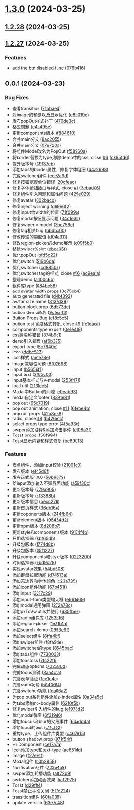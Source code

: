 

# [1.3.0](https://github.com/FDU-Family/dada-element/compare/v1.2.28...v1.3.0) (2024-03-25)

## [1.2.28](https://github.com/FDU-Family/dada-element/compare/v1.2.27...v1.2.28) (2024-03-25)

## [1.2.27](https://github.com/FDU-Family/dada-element/compare/v1.2.26...v1.2.27) (2024-03-25)


### Features

* add the btn disabled func ([076b416](https://github.com/FDU-Family/dada-element/commit/076b416fde92fc64c01400133992c2bc823a65e8))

## 0.0.1 (2024-03-23)


### Bug Fixes

* 查看transition ([71bbae4](https://github.com/FDU-Family/dada-element/commit/71bbae4adac481296249d080ff929fc753184310))
* 对image的预览以及显示优化 ([e8b019e](https://github.com/FDU-Family/dada-element/commit/e8b019e1770592e9944d84606f6da56acef7daa1))
* 发布popOut样式补丁 ([470de3c](https://github.com/FDU-Family/dada-element/commit/470de3cfb2705e88acfed468cd89585050569f80))
* 格式問題 ([c4a495e](https://github.com/FDU-Family/dada-element/commit/c4a495e66646e8ca3f6478a56176210f20dd2e3d))
* 更新components版本 ([f884610](https://github.com/FDU-Family/dada-element/commit/f884610ca8dc008150c292b6ce4f62441d453263))
* 合并main分支 ([8ac2055](https://github.com/FDU-Family/dada-element/commit/8ac20558601aa54880f5a98d62cca3030b06e0f8))
* 合并main分支 ([07a720d](https://github.com/FDU-Family/dada-element/commit/07a720d1fa3ec3ecab632525b425d5dd35415838))
* 将组件Model改名为PopOut ([f58960a](https://github.com/FDU-Family/dada-element/commit/f58960a2ba4481db29d318627bf43479861a54aa))
* 将border替换为type,移除demo中的css, close [#6](https://github.com/FDU-Family/dada-element/issues/6) ([c865fd6](https://github.com/FDU-Family/dada-element/commit/c865fd620fa73c08e8a879280b901094476ee607))
* 提升版本号 ([39f37eb](https://github.com/FDU-Family/dada-element/commit/39f37eb559ca8219a134906d43d5f04bb94cf8fb))
* 添加tabs的border属性，修复字体粗细 ([44a2698](https://github.com/FDU-Family/dada-element/commit/44a26984103e8b3c41f5763218117160c9f29161))
* 完成switcher组件 ([ece2a9d](https://github.com/FDU-Family/dada-element/commit/ece2a9d5215a3a60a85e4f9bc0aa6fc6eb1b3d60))
* 修复按钮宽度单位错误 ([20cfeac](https://github.com/FDU-Family/dada-element/commit/20cfeac3108cf83103c1592922874e1196cafbfd))
* 修复字体按钮接口与样式, close [#1](https://github.com/FDU-Family/dada-element/issues/1) ([3ebad06](https://github.com/FDU-Family/dada-element/commit/3ebad06a23c8f2c3ab930f452a47386c2721c630))
* 修复组件引入问题和属性问题 ([429e029](https://github.com/FDU-Family/dada-element/commit/429e029d5dbc639cb7c95aed37c087b8e238d739))
* 修复avatar ([002bacd](https://github.com/FDU-Family/dada-element/commit/002bacd8fd8ab85f865ef8076e716a0dbbbcd028))
* 修复inject warning ([d99e6f2](https://github.com/FDU-Family/dada-element/commit/d99e6f242a202a6f665dbea328632d44178847eb))
* 修复input给width的位置 ([71f099a](https://github.com/FDU-Family/dada-element/commit/71f099afd8953e7be2869253815157b2fe114808))
* 修复modal按钮显示问题 ([34c1e3b](https://github.com/FDU-Family/dada-element/commit/34c1e3b123e82d607aef5d26df17636f30c75309))
* 修复swiper v-model ([3bc756c](https://github.com/FDU-Family/dada-element/commit/3bc756cab38e54aa3abe80b30ea78a36603b4fca))
* 修复tag相关bug ([bbdbc00](https://github.com/FDU-Family/dada-element/commit/bbdbc00ff5e83ecacc5298690464b790884e1a7c))
* 修改传递的类型值 ([d04a311](https://github.com/FDU-Family/dada-element/commit/d04a311f280f339a544a9d50f7a20463773bf825))
* 修改region-picker的demo展示 ([c09f5b0](https://github.com/FDU-Family/dada-element/commit/c09f5b02a6a8dd5aaab9ea84af669affc5fe6662))
* 移除swiper的slot ([cbed05f](https://github.com/FDU-Family/dada-element/commit/cbed05f86cc04f691345466cc263dee2975491c5))
* 优化popOut ([bfd5c22](https://github.com/FDU-Family/dada-element/commit/bfd5c22b580def96a92e8d5dbfde17b26018c765))
* 优化switch ([519b6da](https://github.com/FDU-Family/dada-element/commit/519b6dae4eaa7c843963a23794525f1fbcc9fc57))
* 优化switcher ([cd8850a](https://github.com/FDU-Family/dada-element/commit/cd8850a238ae0ab074a4db7a4d06b5555a8e1297))
* 优化switcher tag的样式, close [#16](https://github.com/FDU-Family/dada-element/issues/16) ([ac9ea1a](https://github.com/FDU-Family/dada-element/commit/ac9ea1a2c19a566ca9d55a3061449b9a9719d5cd))
* 整理demo ([ad00c6b](https://github.com/FDU-Family/dada-element/commit/ad00c6b1d9f473f7d186fdc743dc9f99d3e9e33f))
* 组件库type ([084be58](https://github.com/FDU-Family/dada-element/commit/084be5855ae1c56cd7bee30894fb7a307dc56849))
* add avatar width props ([3e75eb4](https://github.com/FDU-Family/dada-element/commit/3e75eb4899c14f0e1c2a8e0ba87d2324eec19041))
* auto generated file ([d4bf392](https://github.com/FDU-Family/dada-element/commit/d4bf3928d4b187229655503268302699a7760933))
* avatar size name ([3137d39](https://github.com/FDU-Family/dada-element/commit/3137d39c466fa57b996ee98febabb7d6521be0fe))
* button block prop ([6db73de](https://github.com/FDU-Family/dada-element/commit/6db73dee3a2032d148e7523197f10639539432ed))
* button demo命名 ([9cfea43](https://github.com/FDU-Family/dada-element/commit/9cfea43d78889e572ffc46761f7cdd75ac475863))
* Button Props Bug ([cf8c5c5](https://github.com/FDU-Family/dada-element/commit/cf8c5c5a650a98e3e3f3ae3eed15cb19bf246cb7))
* button test 宽度格式转化, close [#9](https://github.com/FDU-Family/dada-element/issues/9) ([fc1daea](https://github.com/FDU-Family/dada-element/commit/fc1daea2afe2fa7e3f5dd8561dc8f504471b92e8))
* components type export ([0e1e419](https://github.com/FDU-Family/dada-element/commit/0e1e4198e044850e2331e6a3a5f3f6efcd7ae38b))
* css类名称错误 ([374b9c1](https://github.com/FDU-Family/dada-element/commit/374b9c1646d3a910bafc03064776853648ac97ae))
* demo引入错误 ([af6b375](https://github.com/FDU-Family/dada-element/commit/af6b3756751f446926473f7d916112c7e9f89c61))
* export type ([5c7640c](https://github.com/FDU-Family/dada-element/commit/5c7640c27f1c642b5967f59dad2acbb11b159ac4))
* icon ([ddbc527](https://github.com/FDU-Family/dada-element/commit/ddbc5270ff27f46559cd35b763f73bc51acc59f2))
* icon样式 ([ae1e78e](https://github.com/FDU-Family/dada-element/commit/ae1e78e87af9a31cc33487d2983741aa4ea5e0d5))
* image兼容性问题 ([8f02698](https://github.com/FDU-Family/dada-element/commit/8f02698184737085688ce5dc1bd162bf1102fda7))
* input ([b5656f1](https://github.com/FDU-Family/dada-element/commit/b5656f137bfd8222643bfb28f61cd8d487c45d04))
* input test ([2185c66](https://github.com/FDU-Family/dada-element/commit/2185c66ccadb45e9978d1d03e6ec3678cd106c54))
* input基本样式与v-model ([253f471](https://github.com/FDU-Family/dada-element/commit/253f47180a5bef0b02e80ca7e640d9f14b6c514f))
* load util ([213fee5](https://github.com/FDU-Family/dada-element/commit/213fee53a16c21bca9f6791fa942fd0299061671))
* Madal中Button的间隙 ([e0eab93](https://github.com/FDU-Family/dada-element/commit/e0eab933c951c7806b7fc6ae5826ec5f340d3a2a))
* modal自定义footer ([8391e81](https://github.com/FDU-Family/dada-element/commit/8391e8115034722b21038ff2487a61e2ee492b26))
* pop out ([65d7019](https://github.com/FDU-Family/dada-element/commit/65d70192fad8f13b2784cc439600839d528cd6df))
* pop out animation, close [#11](https://github.com/FDU-Family/dada-element/issues/11) ([6febe4b](https://github.com/FDU-Family/dada-element/commit/6febe4b8c211efb52dffdfad806d84c6882a8098))
* pop out props ([42a8d58](https://github.com/FDU-Family/dada-element/commit/42a8d588a6ecb95b0383182f0ac7450da7831515))
* radio, close [#8](https://github.com/FDU-Family/dada-element/issues/8) ([b426e1c](https://github.com/FDU-Family/dada-element/commit/b426e1cb697b6ee22eb9556434ca3c70707460b7))
* select props type error ([4f5a93c](https://github.com/FDU-Family/dada-element/commit/4f5a93cee793a851309f08a4d85ca808066c52f8))
* swiper添加注释&添加点击事件 ([e108a3f](https://github.com/FDU-Family/dada-element/commit/e108a3f197056222ec0727735677ded731f8ca4e))
* Toast props ([f50f994](https://github.com/FDU-Family/dada-element/commit/f50f994a7b5a29b7b6ec19412c811c1626b0af82))
* Toast显示内容和样式修复 ([be89013](https://github.com/FDU-Family/dada-element/commit/be890135a6a62506787e423f7c2b65e0bca36172))


### Features

* 表单组件，添加input校验 ([21091d0](https://github.com/FDU-Family/dada-element/commit/21091d035f835cce1a99f6e59aef078f46233428))
* 发布版本 ([ef45d6f](https://github.com/FDU-Family/dada-element/commit/ef45d6f404a803b0408b5304a4218cfc1db392dc))
* 发布正式版1.0.0 ([56b6073](https://github.com/FDU-Family/dada-element/commit/56b60737c2714d5b26a5e5fb4bf60c65246cf0aa))
* 给input添加输入不弹界面功能 ([a59f30c](https://github.com/FDU-Family/dada-element/commit/a59f30cccdf3ce6126af50fcf6e76390849634f4))
* 更新版本号 ([779a905](https://github.com/FDU-Family/dada-element/commit/779a9050c2c85a84202a73622744ee74ca9bf6a8))
* 更新版本号 ([cf3388b](https://github.com/FDU-Family/dada-element/commit/cf3388b95d1421e36d943417d6149180f2003f09))
* 更新版本信息 ([becc276](https://github.com/FDU-Family/dada-element/commit/becc276b53ba5caf1e69d4026915875180e58013))
* 更新首页样式 ([36db164](https://github.com/FDU-Family/dada-element/commit/36db16410f78a93b4c2b619d346d1574ec7c3a57))
* 更新coponents版本 ([244fb64](https://github.com/FDU-Family/dada-element/commit/244fb64525d47463ea53d4024d491513e2e4e573))
* 更新element版本 ([95464d2](https://github.com/FDU-Family/dada-element/commit/95464d2c771196b9e0ed750ca44d90772ee11bea))
* 更新npm版本 ([8d208b7](https://github.com/FDU-Family/dada-element/commit/8d208b70620f9b643e2f411d60d99b7287acb021))
* 更新style和components版本 ([9174f4b](https://github.com/FDU-Family/dada-element/commit/9174f4ba7df6a73e4bc3cb9da05396a479de20d7))
* 日期选择器 ([8bf65db](https://github.com/FDU-Family/dada-element/commit/8bf65db52b0067b1e9c64fac84c6dd989412a473))
* 升级包版本 ([f774d8b](https://github.com/FDU-Family/dada-element/commit/f774d8be7aed836409d92c104a50e40a864e58cf))
* 升级包版本 ([05f1227](https://github.com/FDU-Family/dada-element/commit/05f1227bb7c85d7449cc601a8c85a0dc2aad6175))
* 升级components和style版本 ([0223200](https://github.com/FDU-Family/dada-element/commit/022320030f060d18c0ac7d3abc6327669eae93ff))
* 时间选择器 ([ebd9c28](https://github.com/FDU-Family/dada-element/commit/ebd9c28bb7dfef8e1b0ffc7f836e8b9ed70bfd70))
* 实现avatar效果 ([54bd608](https://github.com/FDU-Family/dada-element/commit/54bd60864f7ee36898c0c344edb151365c363d52))
* 添加键盘拉起功能 ([d74513a](https://github.com/FDU-Family/dada-element/commit/d74513acaf2c6113f19dea1f786727df3fe0c975))
* 添加无边界和字体颜色 ([c23a735](https://github.com/FDU-Family/dada-element/commit/c23a735e6bed4a8de818d3bcd8cc984053df946b))
* 添加icon组件功能 ([67b451f](https://github.com/FDU-Family/dada-element/commit/67b451fd39f377276245c069f434c35918fc6845))
* 添加input ([3217c29](https://github.com/FDU-Family/dada-element/commit/3217c29da1e5a78c2e449a7c0f4eec97370f8ba8))
* 添加input-form类型输入框 ([e961d69](https://github.com/FDU-Family/dada-element/commit/e961d69382bba20cc9862e92c0f3b7be9a97392e))
* 添加modal通用弹窗 ([272a78c](https://github.com/FDU-Family/dada-element/commit/272a78c9d713a7fc4096dc804b40cce309519d80))
* 添加pxToVw utils并使用 ([635fbee](https://github.com/FDU-Family/dada-element/commit/635fbee841bed1c9a472a42a6b54efa36b0f0114))
* 添加radio组件库 ([1253b16](https://github.com/FDU-Family/dada-element/commit/1253b16a7195c38ed1766bcfcb4a593ae15e719d))
* 添加region-picker ([1e31b1a](https://github.com/FDU-Family/dada-element/commit/1e31b1a9ff0e3c2ed980593c07d4f3c78cb2795e))
* 添加search-demo ([0993e9f](https://github.com/FDU-Family/dada-element/commit/0993e9f1d03599f7567a449cb0915b95305f593c))
* 添加select组件 ([8ffa4bf](https://github.com/FDU-Family/dada-element/commit/8ffa4bfa544c01b8e74884baa8bb82dd4bf79e1c))
* 添加swiper组件 ([f8fa9de](https://github.com/FDU-Family/dada-element/commit/f8fa9de0cf1f79966a3bc96fdef5cba3abab6880))
* 添加switcher的type ([8545bac](https://github.com/FDU-Family/dada-element/commit/8545bac34c3c375604585cb1d87d89ec840bcc78))
* 添加tabs组件 ([7730033](https://github.com/FDU-Family/dada-element/commit/773003349f68c21a602c3897145ad56740d02aba))
* 添加toastcss ([7fc22f6](https://github.com/FDU-Family/dada-element/commit/7fc22f6c6ef90277cc872573c5f5bfd8a8f8e3e1))
* 完成动态options ([702380d](https://github.com/FDU-Family/dada-element/commit/702380db74f0606470908637a630784c7ba7bd8b))
* 完成focus测试 ([3aa4c1a](https://github.com/FDU-Family/dada-element/commit/3aa4c1a1e7161cb338e334954c64ef36d7a68ed8))
* 完善表单验证 ([1ce1c4c](https://github.com/FDU-Family/dada-element/commit/1ce1c4c22c0d21441a4b38c1e42d68e06fc81883))
* 完善radio功能 ([b843f64](https://github.com/FDU-Family/dada-element/commit/b843f64759e585049e74b78ef687b92f46f4ae9b))
* 完善switcher功能 ([fda06a2](https://github.com/FDU-Family/dada-element/commit/fda06a2e8cda19f614fe133fd50220abfeff0bc0))
* 为pop out系列组件添加z-index属性 ([0a34a5c](https://github.com/FDU-Family/dada-element/commit/0a34a5cb80431c2c2462208c5cb6b6616a34da5d))
* 为tabs添加no-body属性 ([62f0f5b](https://github.com/FDU-Family/dada-element/commit/62f0f5b1517b92bcb76f3e039ee09e58eb530fd1))
* 修复swiper引入组件的bug ([e1978d2](https://github.com/FDU-Family/dada-element/commit/e1978d2bcc13441f3b0cceffc93fb7b438451c27))
* 优化modal弹窗 ([6f319d6](https://github.com/FDU-Family/dada-element/commit/6f319d6fbd4aae37aa40bbebdedce31ac3ebf052))
* 增加foucus和blur的父级事件 ([6dadd4a](https://github.com/FDU-Family/dada-element/commit/6dadd4a0c3249f8a556359ce37cb46a3735d347a))
* 增加Input的test ([c11cf62](https://github.com/FDU-Family/dada-element/commit/c11cf62829c2b16400b597772efe1f20fe694c29))
* 重构type，上传组件库类型 ([c467915](https://github.com/FDU-Family/dada-element/commit/c467915d4630b9996d2e1197b853ec156eb583d1))
* button shadow prop ([971f54f](https://github.com/FDU-Family/dada-element/commit/971f54f0c6f52b95aa2ed89afa4d19b79be94b94))
* Hr Component ([ce17a7a](https://github.com/FDU-Family/dada-element/commit/ce17a7aeb365fb34fbbf0d789798ecd570af05e4))
* icon添加type和text-type ([ae651dd](https://github.com/FDU-Family/dada-element/commit/ae651dd2b82ad26c9b27bcd2bf185a6f93c261c9))
* Image ([f27e91f](https://github.com/FDU-Family/dada-element/commit/f27e91fac914d914da506a6aef029c8f5d688a95))
* Modal组件 ([b0b2858](https://github.com/FDU-Family/dada-element/commit/b0b2858203a36cfdc4d8deda7bca2a0b6a96b0a7))
* Notification组件 ([722e4a8](https://github.com/FDU-Family/dada-element/commit/722e4a8e4ab11010d9a473ca2e0797ad81319561))
* swiper添加轮播功能 ([a1f72b9](https://github.com/FDU-Family/dada-element/commit/a1f72b99be0cfe83b7970ab9a24c60d56cb89823))
* switcher添加动画效果 ([5af2975](https://github.com/FDU-Family/dada-element/commit/5af2975b53a30631f791a556a2cee6d59d20a75e))
* Toast ([d29fff4](https://github.com/FDU-Family/dada-element/commit/d29fff42c885416f27bda2758ce3bdd432a4895e))
* Toast禁止手动关闭 ([5f7e224](https://github.com/FDU-Family/dada-element/commit/5f7e2248fd3e029a42e3c1461c798b91ee0512fe))
* transition组件 ([60fa038](https://github.com/FDU-Family/dada-element/commit/60fa038826ccc8fea5a7d6718f88dacb410d38cd))
* update version ([63e7c48](https://github.com/FDU-Family/dada-element/commit/63e7c4803e4a3143628b127339fff3f1878f8aec))
